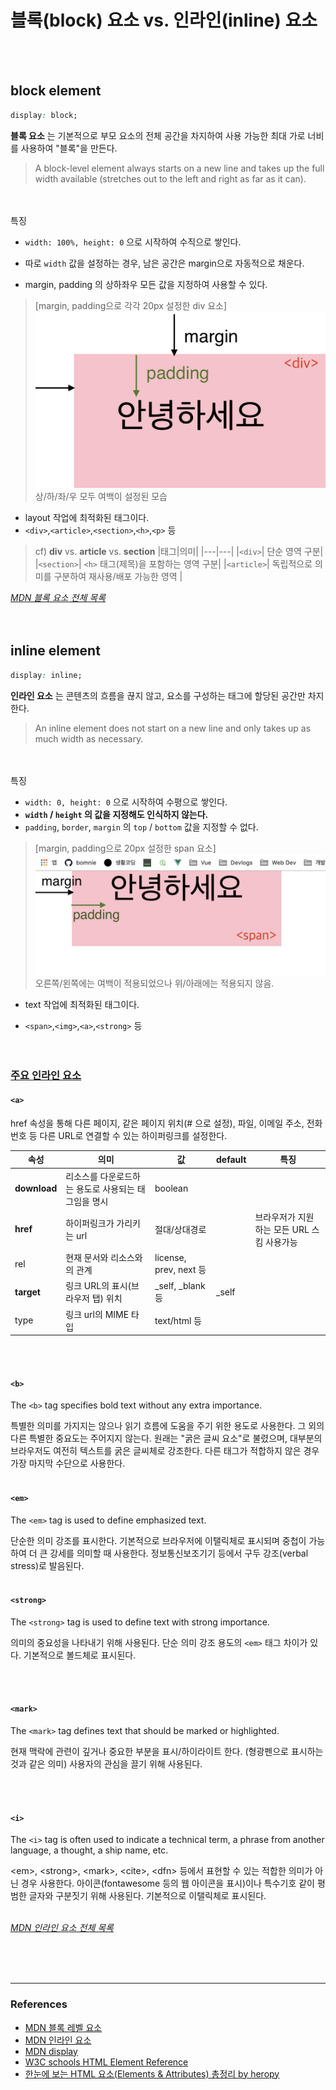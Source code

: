# 블록(block) 요소 vs. 인라인(inline) 요소

<br>
<br>

## block element

```css
display: block;
```

**블록 요소** 는 기본적으로 부모 요소의 전체 공간을 차지하여 사용 가능한 최대 가로 너비를 사용하여 "블록"을 만든다.

> A block-level element always starts on a new line and takes up the full width available (stretches out to the left and right as far as it can).

<br> 
<br>
특징

- `width: 100%, height: 0` 으로 시작하여 수직으로 쌓인다.

- 따로 `width` 값을 설정하는 경우, 남은 공간은 margin으로 자동적으로 채운다.

- margin, padding 의 상하좌우 모든 값을 지정하여 사용할 수 있다.

> [margin, padding으로 각각 20px 설정한 div 요소] ![div](../images/html/div.png)
> 상/하/좌/우 모두 여백이 설정된 모습

- layout 작업에 최적화된 태그이다.
- `<div>`,`<article>`,`<section>`,`<h>`,`<p>` 등 <br>

> cf) **div** vs. **article** vs. **section**
> |태그|의미|
> |---|---|
> |`<div>`| 단순 영역 구분|
> |`<section>`| `<h>` 태그(제목)을 포함하는 영역 구분|
> |`<article>`| 독립적으로 의미를 구분하여 재사용/배포 가능한 영역 |
> <br>

_[MDN 블록 요소 전체 목록](https://developer.mozilla.org/ko/docs/Web/HTML/Block-level_elements#요소*목록)_
<br>
<br>
<br>

## inline element

```css
display: inline;
```

**인라인 요소** 는 콘텐츠의 흐름을 끊지 않고, 요소를 구성하는 태그에 할당된 공간만 차지한다.

> An inline element does not start on a new line and only takes up as much width as necessary.

<br>
<br>
특징

- `width: 0, height: 0` 으로 시작하여
  수평으로 쌓인다.
- __`width` / `height` 의 값을 지정해도 인식하지 않는다.__
- `padding`, `border`, `margin` 의 `top` / `bottom` 값을 지정할 수 없다.

> [margin, padding으로 20px 설정한 span 요소]<br> ![span](../images/html/span.png)<br>
> 오른쪽/왼쪽에는 여백이 적용되었으나 위/아래에는 적용되지 않음.

- text 작업에 최적화된 태그이다.

- `<span>`,`<img>`,`<a>`,`<strong>` 등
  <br>
  <br>
  <br>

### <u>주요 인라인 요소</u>

#### `<a>`

href 속성을 통해 다른 페이지, 같은 페이지 위치(# 으로 설정), 파일, 이메일 주소, 전화번호 등 다른 URL로 연결할 수 있는 하이퍼링크를 설정한다.
<br>

| 속성         | 의미                                                | 값                     | default | 특징                                       |
| ------------ | --------------------------------------------------- | ---------------------- | ------- | ------------------------------------------ |
| **download** | 리소스를 다운로드하는 용도로 사용되는 태그임을 명시 | boolean                |         |                                            |
| **href**     | 하이퍼링크가 가리키는 url                           | 절대/상대경로          |         | 브라우저가 지원하는 모든 URL 스킴 사용가능 | html5: 생략가능 |
| rel          | 현재 문서와 리소스와의 관계                         | license, prev, next 등 |         |                                            |
| **target**   | 링크 URL의 표시(브라우저 탭) 위치                   | \_self, \_blank 등     | \_self  |                                            |
| type         | 링크 url의 MIME 타입                                | text/html 등           |         |                                            |

<br>
<br>

#### `<b>`

The `<b>` tag specifies bold text without any extra importance.

특별한 의미를 가지지는 않으나 읽기 흐름에 도움을 주기 위한 용도로 사용한다. 그 외의 다른 특별한 중요도는 주어지지 않는다. 원래는 "굵은 글씨 요소"로 불렸으며, 대부분의 브라우저도 여전히 텍스트를 굵은 글씨체로 강조한다. 다른 태그가 적합하지 않은 경우 가장 마지막 수단으로 사용한다.
<br>
<br>

#### `<em>`

The `<em>` tag is used to define emphasized text.

단순한 의미 강조를 표시한다. 기본적으로 브라우저에 이탤릭체로 표시되며 중첩이 가능하여 더 큰 강세를 의미할 때 사용한다. 정보통신보조기기 등에서 구두 강조(verbal stress)로 발음된다.
<br>
<br>

#### `<strong>`

The `<strong>` tag is used to define text with strong importance.

의미의 중요성을 나타내기 위해 사용된다. 단순 의미 강조 용도의 `<em>` 태그 차이가 있다. 기본적으로 볼드체로 표시된다.

<br>
<br>

#### `<mark>`

The `<mark>` tag defines text that should be marked or highlighted.

현재 맥락에 관련이 깊거나 중요한 부분을 표시/하이라이트 한다. (형광펜으로 표시하는 것과 같은 의미) 사용자의 관심을 끌기 위해 사용된다.

<br>
<br>

#### `<i>`

The `<i>` tag is often used to indicate a technical term, a phrase from another language, a thought, a ship name, etc.

&lt;em&gt;, &lt;strong&gt;, &lt;mark&gt;, &lt;cite&gt;, &lt;dfn&gt; 등에서 표현할 수 있는 적합한 의미가 아닌 경우 사용한다. 아이콘(fontawesome 등의 웹 아이콘을 표시)이나 특수기호 같이 평범한 글자와 구분짓기 위해 사용된다. 기본적으로 이탤릭체로 표시된다.
<br> <br>

_[MDN 인라인 요소 전체 목록](https://developer.mozilla.org/ko/docs/Web/HTML/Inline_elements#요소*목록)_

<br> <br> <br>

---

### References

- [MDN 블록 레벨 요소](https://developer.mozilla.org/ko/docs/Web/HTML/Block-level_elements)
- [MDN 인라인 요소](https://developer.mozilla.org/ko/docs/Web/HTML/Inline_elements)
- [MDN display](https://developer.mozilla.org/ko/docs/Web/CSS/display)
- [W3C schools HTML Element Reference](https://www.w3schools.com/tags/)
- [한눈에 보는 HTML 요소(Elements & Attributes) 총정리 by heropy](https://heropy.blog/2019/05/26/html-elements/)

